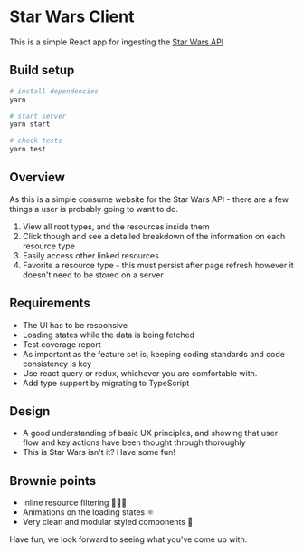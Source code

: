 # Star Wars Client

This is a simple React app for ingesting the [Star Wars API](https://swapi.dev/)

## Build setup

```bash
# install dependencies
yarn

# start server
yarn start

# check tests
yarn test
```

## Overview

As this is a simple consume website for the Star Wars API - there are a few things a user is
probably going to want to do.

1. View all root types, and the resources inside them
2. Click though and see a detailed breakdown of the information on each resource type
3. Easily access other linked resources
4. Favorite a resource type - this must persist after page refresh however it doesn't need to be
   stored on a server

## Requirements

- The UI has to be responsive
- Loading states while the data is being fetched
- Test coverage report
- As important as the feature set is, keeping coding standards and code consistency is key
- Use react query or redux, whichever you are comfortable with.
- Add type support by migrating to TypeScript

## Design

- A good understanding of basic UX principles, and showing that user flow and key actions have been
  thought through thoroughly
- This is Star Wars isn't it? Have some fun!

## Brownie points

- Inline resource filtering 🕵🏻‍♀️
- Animations on the loading states ⚛️
- Very clean and modular styled components 🛀

Have fun, we look forward to seeing what you've come up with.
